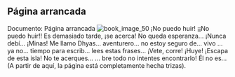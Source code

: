 ## Página arrancada
Documento: Página arrancada
![book_image_50](https://media.discordapp.net/attachments/1105643336989159555/1105648152037560430/50.jpg)
¡No puedo huir! ¡¡No puedo huir!! Es demasiado tarde, ¡se acerca!
No queda esperanza... ¡Nunca debí... ¡Minas!
Me llamo Dhyas... aventurero... no estoy seguro de... vivo
... ya no... tiempo para escrib... lees estas frases... ¡Vete, corre!
¡Huye! ¡Escapa de esta isla! No te acerques... ... bre todo no intentes encontrarlo!
Él no es...
(A partir de aquí, la página está completamente hecha trizas).
